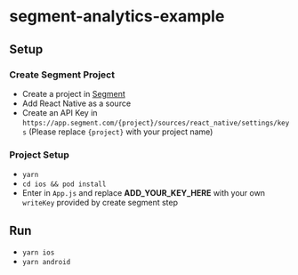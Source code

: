 # segment-analytics-example

## Setup

### Create Segment Project
- Create a project in [Segment](https://app.segment.com/)
- Add React Native as a source
- Create an API Key in `https://app.segment.com/{project}/sources/react_native/settings/keys` (Please replace `{project}` with your project name)

### Project Setup
- `yarn`
- `cd ios && pod install`
- Enter in `App.js` and replace **ADD_YOUR_KEY_HERE** with your own `writeKey` provided by create segment step

## Run
- `yarn ios`
- `yarn android`
